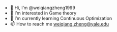 - 👋 Hi, I’m @weiqiangzheng1999
- 👀 I’m interested in Game theory 
- 🌱 I’m currently learning Continuous Optimization
- 📫 How to reach me weiqiang.zheng@yale.edu

<!---
weiqiangzheng1999/weiqiangzheng1999 is a ✨ special ✨ repository because its `README.md` (this file) appears on your GitHub profile.
You can click the Preview link to take a look at your changes.
--->
